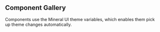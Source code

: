 ## Component Gallery

Components use the Mineral UI theme variables, which enables them pick up theme
changes automatically.
